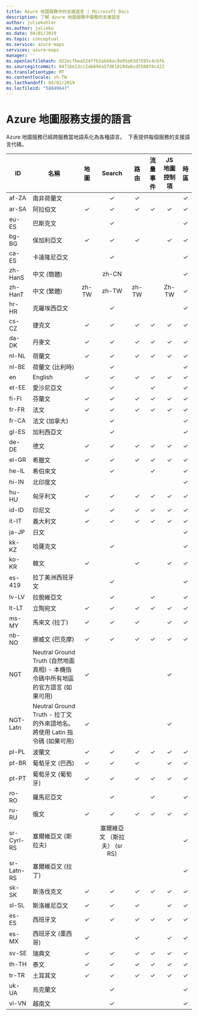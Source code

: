 ```yaml
---
title: Azure 地圖服務中的支援語言 | Microsoft Docs
description: 了解 Azure 地圖服務中服務的支援語言
author: juliekohler
ms.author: julieko
ms.date: 04/01/2019
ms.topic: conceptual
ms.service: azure-maps
services: azure-maps
manager: ''
ms.openlocfilehash: d22ecfbea524ffb2ab48ac9a95e03d7595c4cbfb
ms.sourcegitcommit: 04716e13cc2ab69da57d61819da6cd5508f8c422
ms.translationtype: MT
ms.contentlocale: zh-TW
ms.lasthandoff: 04/02/2019
ms.locfileid: "58849647"
---
```

# <a name="azure-maps-supported-languages"></a>Azure 地圖服務支援的語言
Azure 地圖服務已經跨服務當地語系化為各種語言。  下表提供每個服務的支援語言代碼。  
  

| ID         | 名稱                   |  地圖 | Search | 路由 | 流量事件 | JS 地圖控制項 | 時區 |
|------------|------------------------|:-----:|:------:|:-------:|:-----------------:|:--------------:|:---------:|
| af-ZA      | 南非荷蘭文              |       |    ✓   |    ✓    |                   |                |     ✓     |
| ar-SA      | 阿拉伯文                 |   ✓   |    ✓   |    ✓    |         ✓         |        ✓       |     ✓     |
| eu-ES      | 巴斯克文                 |       |    ✓   |         |                   |                |     ✓     |
| bg-BG      | 保加利亞文              |   ✓   |    ✓   |    ✓    |                   |        ✓       |     ✓     |
| ca-ES      | 卡達隆尼亞文                |       |    ✓   |         |                   |                |     ✓     |
| zh-HanS    | 中文 (簡體)   |       |  zh-CN |         |                   |                |     ✓     |
| zh-HanT    | 中文 (繁體)  | zh-TW |  zh-TW |  zh-TW  |                   |      Zh-TW     |     ✓     |
| hr-HR      | 克羅埃西亞文               |       |    ✓   |         |                   |                |     ✓     |
| cs-CZ      | 捷克文                  |   ✓   |    ✓   |    ✓    |         ✓         |        ✓       |     ✓     |
| da-DK      | 丹麥文                 |   ✓   |    ✓   |    ✓    |         ✓         |        ✓       |     ✓     |
| nl-NL      | 荷蘭文                  |   ✓   |    ✓   |    ✓    |         ✓         |        ✓       |     ✓     |
| nl-BE      | 荷蘭文 (比利時)        |       |    ✓   |         |                   |                |     ✓     |
| en         | English                |   ✓   |    ✓   |    ✓    |         ✓         |        ✓       |     ✓     |
| et-EE      | 愛沙尼亞文               |       |    ✓   |         |         ✓         |                |     ✓     |
| fi-FI      | 芬蘭文                |   ✓   |    ✓   |    ✓    |         ✓         |        ✓       |     ✓     |
| fr-FR      | 法文                 |   ✓   |    ✓   |    ✓    |         ✓         |        ✓       |     ✓     |
| fr-CA      | 法文 (加拿大)      |       |    ✓   |         |                   |                |     ✓     |
| gl-ES      | 加利西亞文               |       |    ✓   |         |                   |                |     ✓     |
| de-DE      | 德文                 |   ✓   |    ✓   |    ✓    |         ✓         |        ✓       |     ✓     |
| el-GR      | 希臘文                  |   ✓   |    ✓   |    ✓    |         ✓         |        ✓       |     ✓     |
| he-IL      | 希伯來文                 |       |    ✓   |         |         ✓         |                |     ✓     |
| hi-IN      | 北印度文                  |       |        |         |                   |                |     ✓     |
| hu-HU      | 匈牙利文              |   ✓   |    ✓   |    ✓    |         ✓         |        ✓       |     ✓     |
| id-ID      | 印尼文             |   ✓   |    ✓    |    ✓    |         ✓         |        ✓       |     ✓     |
| it-IT      | 義大利文                |   ✓   |    ✓   |    ✓    |         ✓         |        ✓       |     ✓     |
| ja-JP      | 日文               |       |        |         |                   |                |     ✓     |
| kk-KZ      | 哈薩克文                 |       |    ✓   |         |                   |                |     ✓     |
| ko-KR      | 韓文                 |   ✓   |        |    ✓    |                   |        ✓       |     ✓     |
| es-419     | 拉丁美洲西班牙文 |       |    ✓   |         |                   |                |     ✓     |
| lv-LV      | 拉脫維亞文                |       |    ✓   |         |         ✓         |                |     ✓     |
| lt-LT      | 立陶宛文             |   ✓   |    ✓   |    ✓    |         ✓         |        ✓       |     ✓     |
| ms-MY      | 馬來文 (拉丁)          |   ✓   |    ✓   |    ✓    |                   |        ✓       |     ✓     |
| nb-NO      | 挪威文 (巴克摩)       |   ✓   |    ✓   |    ✓    |         ✓         |        ✓       |     ✓     |
| NGT        | Neutral Ground Truth (自然地面真相) - 本機指令碼中所有地區的官方語言 (如果可用) |   ✓     |        |         |                   |      ✓          |         |
| NGT-Latn   | Neutral Ground Truth - 拉丁文的外來語地名。 將使用 Latin 指令碼 (如果可用) |   ✓     |        |         |                   |        ✓         |          |
| pl-PL      | 波蘭文                 |   ✓   |    ✓   |    ✓    |         ✓         |        ✓       |     ✓     |
| pt-BR      | 葡萄牙文 (巴西)    |   ✓   |    ✓   |    ✓    |                   |        ✓       |     ✓     |
| pt-PT      | 葡萄牙文 (葡萄牙)  |   ✓   |    ✓   |    ✓    |         ✓         |        ✓       |     ✓     |
| ro-RO      | 羅馬尼亞文               |       |    ✓    |         |         ✓         |                |     ✓     |
| ru-RU      | 俄文                |   ✓   |    ✓   |    ✓    |         ✓         |        ✓       |     ✓     |
| sr-Cyrl-RS | 塞爾維亞文 (斯拉夫)     |       |    塞爾維亞文 （斯拉夫） (sr RS)   |         |                   |                |     ✓     |
| sr-Latn-RS | 塞爾維亞文 (拉丁)        |       |        |         |                   |                |     ✓     |
| sk-SK      | 斯洛伐克文              |   ✓   |    ✓   |    ✓    |         ✓         |        ✓       |     ✓     |
| sl-SL      | 斯洛維尼亞文              |   ✓   |    ✓   |    ✓    |                   |        ✓       |     ✓     |
| es-ES      | 西班牙文                |   ✓   |    ✓   |    ✓    |         ✓         |        ✓       |     ✓     |
| es-MX      | 西班牙文 (墨西哥)       |   ✓   |        |    ✓    |                   |        ✓       |     ✓     |
| sv-SE     | 瑞典文                |   ✓   |    ✓   |    ✓    |         ✓         |        ✓       |     ✓     |
| th-TH      | 泰文                   |   ✓   |    ✓   |    ✓    |         ✓         |        ✓       |     ✓     |
| tr-TR      | 土耳其文                |   ✓   |    ✓   |    ✓    |         ✓         |        ✓       |     ✓     |
| uk-UA      | 烏克蘭文               |       |    ✓   |         |                   |                |     ✓     |
| vi-VN      | 越南文             |       |    ✓   |         |                   |                |     ✓     |
